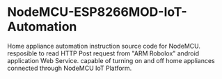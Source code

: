 # NodeMCU-ESP8266MOD-IoT-Automation
Home appliance automation instruction source code for NodeMCU. resposible to read HTTP Post request from "ARM Robolox" android application Web Service. 
capable of turning on and off home appliances connected through NodeMCU IoT Platform.

